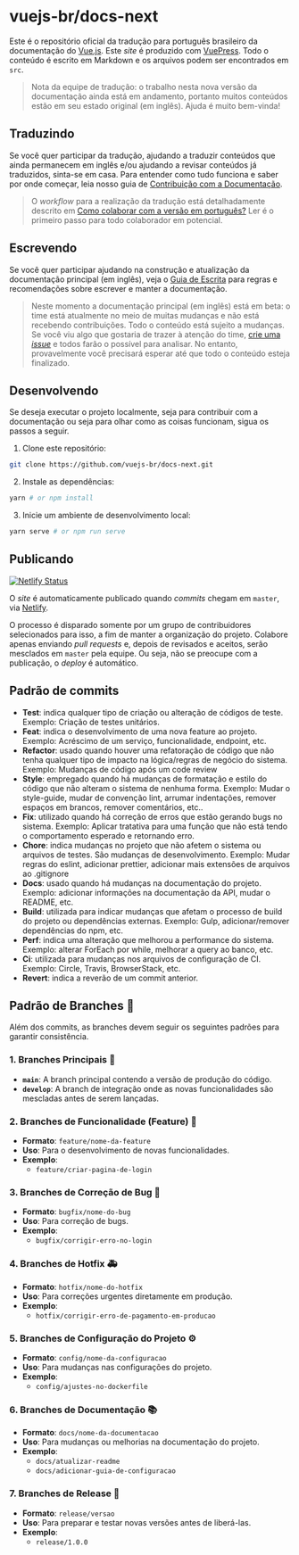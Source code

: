 # vuejs-br/docs-next

Este é o repositório oficial da tradução para português brasileiro da documentação do [Vue.js](https://v3.vuejs.org/). Este _site_ é produzido com [VuePress](https://vuepress.vuejs.org/). Todo o conteúdo é escrito em Markdown e os arquivos podem ser encontrados em `src`.

> Nota da equipe de tradução: o trabalho nesta nova versão da documentação ainda está em andamento, portanto muitos conteúdos estão em seu estado original (em inglês). Ajuda é muito bem-vinda!

## Traduzindo

Se você quer participar da tradução, ajudando a traduzir conteúdos que ainda permanecem em inglês e/ou ajudando a revisar conteúdos já traduzidos, sinta-se em casa. Para entender como tudo funciona e saber por onde começar, leia nosso guia de [Contribuição com a Documentação](https://vuejsbr-docs-next.netlify.app/guide/contributing/translations.html).

> O _workflow_ para a realização da tradução está detalhadamente descrito em [Como colaborar com a versão em português?](https://vuejsbr-docs-next.netlify.app/guide/contributing/translations.html#como-colaborar-com-a-versao-em-portugues) Ler é o primeiro passo para todo colaborador em potencial.

## Escrevendo

Se você quer participar ajudando na construção e atualização da documentação principal (em inglês), veja o [Guia de Escrita](https://v3.vuejs.org/guide/writing-guide.html) para regras e recomendações sobre escrever e manter a documentação.

> Neste momento a documentação principal (em inglês) está em beta: o time está atualmente no meio de muitas mudanças e não está recebendo contribuições. Todo o conteúdo está sujeito a mudanças. Se você viu algo que gostaria de trazer à atenção do time, [crie uma _issue_](https://github.com/vuejs/docs-next/issues/new) e todos farão o possível para analisar. No entanto, provavelmente você precisará esperar até que todo o conteúdo esteja finalizado.

## Desenvolvendo

Se deseja executar o projeto localmente, seja para contribuir com a documentação ou seja para olhar como as coisas funcionam, sigua os passos a seguir.

1. Clone este repositório:

```bash
git clone https://github.com/vuejs-br/docs-next.git
```

2. Instale as dependências:

```bash
yarn # or npm install
```

3. Inicie um ambiente de desenvolvimento local:

```bash
yarn serve # or npm run serve
```

## Publicando

[![Netlify Status](https://api.netlify.com/api/v1/badges/35e551aa-2430-4ca9-aae6-72ba49d7ffec/deploy-status)](https://app.netlify.com/sites/vuejsbr-docs-next/deploys)

O _site_ é automaticamente publicado quando _commits_ chegam em `master`, via [Netlify](https://www.netlify.com/).


O processo é disparado somente por um grupo de contribuidores selecionados para isso, a fim de manter a organização do projeto. Colabore apenas enviando _pull requests_ e, depois de revisados e aceitos, serão mesclados em `master` pela equipe. Ou seja, não se preocupe com a publicação, o _deploy_ é automático.


## Padrão de commits
* __Test__: indica qualquer tipo de criação ou alteração de códigos de teste. Exemplo: Criação de testes unitários.
* __Feat__: indica o desenvolvimento de uma nova feature ao projeto. Exemplo: Acréscimo de um serviço, funcionalidade, endpoint, etc.
* __Refactor__: usado quando houver uma refatoração de código que não tenha qualquer tipo de impacto na lógica/regras de negócio do sistema. Exemplo: Mudanças de código após um code review
* __Style__: empregado quando há mudanças de formatação e estilo do código que não alteram o sistema de nenhuma forma.
Exemplo: Mudar o style-guide, mudar de convenção lint, arrumar indentações, remover espaços em brancos, remover comentários, etc..
* __Fix__: utilizado quando há correção de erros que estão gerando bugs no sistema.
 Exemplo: Aplicar tratativa para uma função que não está tendo o comportamento esperado e retornando erro.
* __Chore__: indica mudanças no projeto que não afetem o sistema ou arquivos de testes. São mudanças de desenvolvimento.
 Exemplo: Mudar regras do eslint, adicionar prettier, adicionar mais extensões de arquivos ao .gitignore
* __Docs__: usado quando há mudanças na documentação do projeto.
 Exemplo: adicionar informações na documentação da API, mudar o README, etc.
* __Build__: utilizada para indicar mudanças que afetam o processo de build do projeto ou dependências externas.
Exemplo: Gulp, adicionar/remover dependências do npm, etc.
* __Perf__: indica uma alteração que melhorou a performance do sistema.
Exemplo: alterar ForEach por while, melhorar a query ao banco, etc.
* __Ci__: utilizada para mudanças nos arquivos de configuração de CI.
Exemplo: Circle, Travis, BrowserStack, etc.
* __Revert__: indica a reverão de um commit anterior.

## Padrão de Branches 🌿

Além dos commits, as branches devem seguir os seguintes padrões para garantir consistência.

### 1. **Branches Principais** 🌟
   - **`main`**: A branch principal contendo a versão de produção do código.
   - **`develop`**: A branch de integração onde as novas funcionalidades são mescladas antes de serem lançadas.

### 2. **Branches de Funcionalidade (Feature) 🚀**
   - **Formato**: `feature/nome-da-feature`
   - **Uso**: Para o desenvolvimento de novas funcionalidades.
   - **Exemplo**:
     - `feature/criar-pagina-de-login`

### 3. **Branches de Correção de Bug 🐞**
   - **Formato**: `bugfix/nome-do-bug`
   - **Uso**: Para correção de bugs.
   - **Exemplo**:
     - `bugfix/corrigir-erro-no-login`

### 4. **Branches de Hotfix 🚑**
   - **Formato**: `hotfix/nome-do-hotfix`
   - **Uso**: Para correções urgentes diretamente em produção.
   - **Exemplo**:
     - `hotfix/corrigir-erro-de-pagamento-em-producao`

### 5. **Branches de Configuração do Projeto ⚙️**
   - **Formato**: `config/nome-da-configuracao`
   - **Uso**: Para mudanças nas configurações do projeto.
   - **Exemplo**:
     - `config/ajustes-no-dockerfile`

### 6. **Branches de Documentação 📚**
   - **Formato**: `docs/nome-da-documentacao`
   - **Uso**: Para mudanças ou melhorias na documentação do projeto.
   - **Exemplo**:
     - `docs/atualizar-readme`
     - `docs/adicionar-guia-de-configuracao`

### 7. **Branches de Release 🎉**
   - **Formato**: `release/versao`
   - **Uso**: Para preparar e testar novas versões antes de liberá-las.
   - **Exemplo**:
     - `release/1.0.0`

